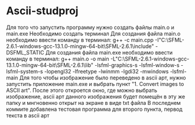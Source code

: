 # Ascii-studproj
Для того что запустить программу нужно создать файлы main.o и main.exe
Необходимо создать терминал 
Для создания файла main.o необходимо ввести команду в терминал: g++ -c main.cpp -I"C:\SFML-2.6.1-windows-gcc-13.1.0-mingw-64-bit\SFML-2.6.1\include" -DSFML_STATIC
Для создания файла main.exe необходимо ввести команду в терминал: g++ main.o -o main -L"C:\SFML-2.6.1-windows-gcc-13.1.0-mingw-64-bit\SFML-2.6.1\lib" -lsfml-graphics-s -lsfml-window-s -lsfml-system-s -lopengl32 -lfreetype -lwinmm -lgdi32 -mwindows -lsfml-main
Для того чтобы изображение было переведено в ascii арт, нужно запустить приложение main.exe и выбрать пункт "1. Convert images to ASCII art". После этого откроется окно, где можно выбрать изображение, ascii арт данного изображения будет помещён в эту же папку и мнгновенно открыт на экране в виде txt файла
В последнем коммите добавлена тестовая программа для второго пункта, первод текста в ascii арт